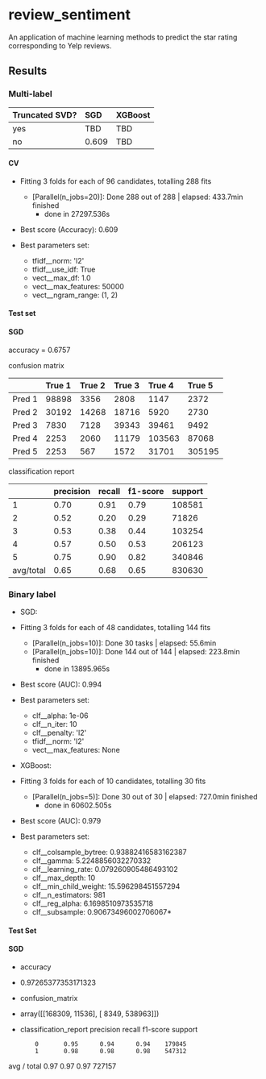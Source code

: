# review_sentiment
An application of machine learning methods to predict the star rating corresponding to Yelp reviews.


## Results
### Multi-label
| Truncated SVD?  | SGD           | XGBoost |
| :---------------|:--------------|:---------|
| yes             | TBD           | TBD     |
| no              | 0.609         | TBD     |

#### CV
* Fitting 3 folds for each of 96 candidates, totalling 288 fits
  * [Parallel(n_jobs=20)]: Done 288 out of 288 | elapsed: 433.7min finished
    * done in 27297.536s 

* Best score (Accuracy): 0.609
* Best parameters set:
	* tfidf__norm: 'l2'
	* tfidf__use_idf: True
	* vect__max_df: 1.0
	* vect__max_features: 50000
	* vect__ngram_range: (1, 2)
	
#### Test set
#### SGD
accuracy = 0.6757

 confusion matrix
 
|          | True 1     | True 2     | True 3 | True 4  | True 5 |
| :--------|:-----------|:-----------|:--------|:-------|:-------|
| Pred 1   | 98898      | 3356       |   2808  | 1147   | 2372   |
| Pred 2   | 30192      | 14268      |18716    | 5920   | 2730   |
| Pred 3   | 7830       | 7128       | 39343   | 39461  | 9492   |
| Pred 4   | 2253       | 2060       | 11179   | 103563 | 87068  |
| Pred 5   | 2253       | 567        | 1572    | 31701  | 305195 |


 classification report
 
|          | precision  | recall   | f1-score| support|
|:---------|:-----------|:---------|:--------|:-------| 
| 1        | 0.70       | 0.91     | 0.79    | 108581 |
| 2        | 0.52       | 0.20     | 0.29    | 71826  |
| 3        | 0.53       | 0.38     | 0.44    | 103254 |
| 4        | 0.57       | 0.50     | 0.53    | 206123 |
| 5        | 0.75       | 0.90     | 0.82    | 340846 |
|avg/total | 0.65       | 0.68     | 0.65    | 830630 |

### Binary label
* SGD:
* Fitting 3 folds for each of 48 candidates, totalling 144 fits
  * [Parallel(n_jobs=10)]: Done  30 tasks      | elapsed: 55.6min
  * [Parallel(n_jobs=10)]: Done 144 out of 144 | elapsed: 223.8min finished
    * done in 13895.965s

* Best score (AUC): 0.994 
* Best parameters set:
	* clf__alpha: 1e-06
	* clf__n_iter: 10
	* clf__penalty: 'l2'
	* tfidf__norm: 'l2'
	* vect__max_features: None



* XGBoost:
* Fitting 3 folds for each of 10 candidates, totalling 30 fits
  * [Parallel(n_jobs=5)]: Done  30 out of  30 | elapsed: 727.0min finished
    * done in 60602.505s 

* Best score (AUC): 0.979
* Best parameters set:
	* clf__colsample_bytree: 0.93882416583162387
	* clf__gamma: 5.2248856032270332
	* clf__learning_rate: 0.079260905486493102
	* clf__max_depth: 10
	* clf__min_child_weight: 15.596298451557294
	* clf__n_estimators: 981
	* clf__reg_alpha: 6.1698510973535718
	* clf__subsample: 0.90673496002706067*

#### Test Set
#### SGD
* accuracy
* 0.97265377353171323
* confusion_matrix
* array([[168309,  11536],
       [  8349, 538963]])
* classification_report
             precision    recall  f1-score   support

          0       0.95      0.94      0.94    179845
          1       0.98      0.98      0.98    547312

avg / total       0.97      0.97      0.97    727157

